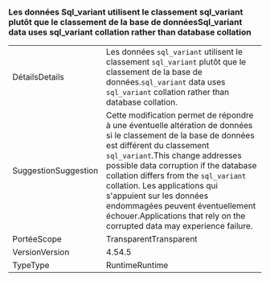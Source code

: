 ### <a name="sqlvariant-data-uses-sqlvariant-collation-rather-than-database-collation"></a><span data-ttu-id="59ae0-101">Les données Sql_variant utilisent le classement sql_variant plutôt que le classement de la base de données</span><span class="sxs-lookup"><span data-stu-id="59ae0-101">Sql_variant data uses sql_variant collation rather than database collation</span></span>

|   |   |
|---|---|
|<span data-ttu-id="59ae0-102">Détails</span><span class="sxs-lookup"><span data-stu-id="59ae0-102">Details</span></span>|<span data-ttu-id="59ae0-103">Les données <code>sql_variant</code> utilisent le classement <code>sql_variant</code> plutôt que le classement de la base de données.</span><span class="sxs-lookup"><span data-stu-id="59ae0-103"><code>sql_variant</code> data uses <code>sql_variant</code> collation rather than database collation.</span></span>|
|<span data-ttu-id="59ae0-104">Suggestion</span><span class="sxs-lookup"><span data-stu-id="59ae0-104">Suggestion</span></span>|<span data-ttu-id="59ae0-105">Cette modification permet de répondre à une éventuelle altération de données si le classement de la base de données est différent du classement <code>sql_variant</code>.</span><span class="sxs-lookup"><span data-stu-id="59ae0-105">This change addresses possible data corruption if the database collation differs from the <code>sql_variant</code> collation.</span></span> <span data-ttu-id="59ae0-106">Les applications qui s'appuient sur les données endommagées peuvent éventuellement échouer.</span><span class="sxs-lookup"><span data-stu-id="59ae0-106">Applications that rely on the corrupted data may experience failure.</span></span>|
|<span data-ttu-id="59ae0-107">Portée</span><span class="sxs-lookup"><span data-stu-id="59ae0-107">Scope</span></span>|<span data-ttu-id="59ae0-108">Transparent</span><span class="sxs-lookup"><span data-stu-id="59ae0-108">Transparent</span></span>|
|<span data-ttu-id="59ae0-109">Version</span><span class="sxs-lookup"><span data-stu-id="59ae0-109">Version</span></span>|<span data-ttu-id="59ae0-110">4.5</span><span class="sxs-lookup"><span data-stu-id="59ae0-110">4.5</span></span>|
|<span data-ttu-id="59ae0-111">Type</span><span class="sxs-lookup"><span data-stu-id="59ae0-111">Type</span></span>|<span data-ttu-id="59ae0-112">Runtime</span><span class="sxs-lookup"><span data-stu-id="59ae0-112">Runtime</span></span>|

